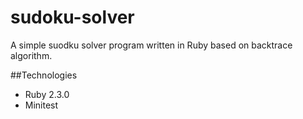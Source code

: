 # sudoku-solver

  A simple suodku solver program written in Ruby based on backtrace algorithm.
  
##Technologies  
* Ruby 2.3.0
* Minitest
